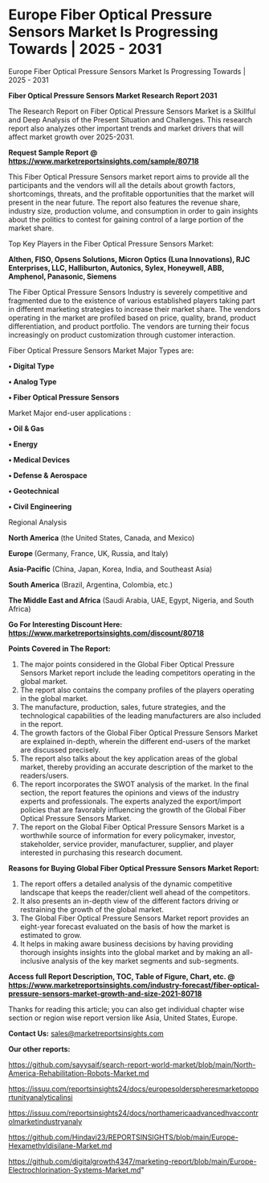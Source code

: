# Europe Fiber Optical Pressure Sensors Market Is Progressing Towards | 2025 - 2031
Europe Fiber Optical Pressure Sensors Market Is Progressing Towards | 2025 - 2031

<strong>Fiber Optical Pressure Sensors Market Research Report 2031</strong>

The Research Report on Fiber Optical Pressure Sensors Market is a Skillful and Deep Analysis of the Present Situation and Challenges. This research report also analyzes other important trends and market drivers that will affect market growth over 2025-2031.

<strong>Request Sample Report @ <a href=https://www.marketreportsinsights.com/sample/80718>https://www.marketreportsinsights.com/sample/80718</a></strong>

This Fiber Optical Pressure Sensors market report aims to provide all the participants and the vendors will all the details about growth factors, shortcomings, threats, and the profitable opportunities that the market will present in the near future. The report also features the revenue share, industry size, production volume, and consumption in order to gain insights about the politics to contest for gaining control of a large portion of the market share.

Top Key Players in the Fiber Optical Pressure Sensors Market:

<strong>Althen, FISO, Opsens Solutions, Micron Optics (Luna Innovations), RJC Enterprises, LLC, Halliburton, Autonics, Sylex, Honeywell, ABB, Amphenol, Panasonic, Siemens</strong>

The Fiber Optical Pressure Sensors Industry is severely competitive and fragmented due to the existence of various established players taking part in different marketing strategies to increase their market share. The vendors operating in the market are profiled based on price, quality, brand, product differentiation, and product portfolio. The vendors are turning their focus increasingly on product customization through customer interaction.

Fiber Optical Pressure Sensors Market Major Types are:

<strong>• Digital Type

• Analog Type

• Fiber Optical Pressure Sensors</strong>

Market Major end-user applications :

<strong>• Oil & Gas

• Energy

• Medical Devices

• Defense & Aerospace

• Geotechnical

• Civil Engineering</strong>

Regional Analysis

</u><strong><b>North America</b></strong> (the United States, Canada, and Mexico)

<strong><b>Europe </b></strong>(Germany, France, UK, Russia, and Italy)

<strong><b>Asia-Pacific</b></strong> (China, Japan, Korea, India, and Southeast Asia)

<strong><b>South America</b></strong> (Brazil, Argentina, Colombia, etc.)

<strong><b>The Middle East and Africa</b></strong> (Saudi Arabia, UAE, Egypt, Nigeria, and South Africa)

<strong>Go For Interesting Discount Here: <a href=https://www.marketreportsinsights.com/discount/80718>https://www.marketreportsinsights.com/discount/80718</a></strong>

<strong>Points Covered in The Report:</strong>
<ol>
  <li>The major points considered in the Global Fiber Optical Pressure Sensors Market report include the leading competitors operating in the global market.</li>
  <li>The report also contains the company profiles of the players operating in the global market.</li>
  <li>The manufacture, production, sales, future strategies, and the technological capabilities of the leading manufacturers are also included in the report.</li>
  <li>The growth factors of the Global Fiber Optical Pressure Sensors Market are explained in-depth, wherein the different end-users of the market are discussed precisely.</li>
  <li>The report also talks about the key application areas of the global market, thereby providing an accurate description of the market to the readers/users.</li>
  <li>The report incorporates the SWOT analysis of the market. In the final section, the report features the opinions and views of the industry experts and professionals. The experts analyzed the export/import policies that are favorably influencing the growth of the Global Fiber Optical Pressure Sensors Market.</li>
  <li>The report on the Global Fiber Optical Pressure Sensors Market is a worthwhile source of information for every policymaker, investor, stakeholder, service provider, manufacturer, supplier, and player interested in purchasing this research document.</li>
</ol>
<strong>Reasons for Buying Global Fiber Optical Pressure Sensors Market Report:</strong>

<ol>
  <li>The report offers a detailed analysis of the dynamic competitive landscape that keeps the reader/client well ahead of the competitors.</li>
  <li>It also presents an in-depth view of the different factors driving or restraining the growth of the global market.</li>
  <li>The Global Fiber Optical Pressure Sensors Market report provides an eight-year forecast evaluated on the basis of how the market is estimated to grow.</li>
  <li>It helps in making aware business decisions by having providing thorough insights insights into the global market and by making an all-inclusive analysis of the key market segments and sub-segments.</li>
</ol>
<strong>Access full Report Description, TOC, Table of Figure, Chart, etc. @ <a href=https://www.marketreportsinsights.com/industry-forecast/fiber-optical-pressure-sensors-market-growth-and-size-2021-80718>https://www.marketreportsinsights.com/industry-forecast/fiber-optical-pressure-sensors-market-growth-and-size-2021-80718</a></strong>


Thanks for reading this article; you can also get individual chapter wise section or region wise report version like Asia, United States, Europe.

<strong>Contact Us:</strong>
sales@marketreportsinsights.com

<strong>Our other reports:</strong>

<a href=https://github.com/sayysaif/search-report-world-market/blob/main/North-America-Rehabilitation-Robots-Market.md>https://github.com/sayysaif/search-report-world-market/blob/main/North-America-Rehabilitation-Robots-Market.md</a>

<a href=https://issuu.com/reportsinsights24/docs/europesolderspheresmarketopportunityanalyticalinsi>https://issuu.com/reportsinsights24/docs/europesolderspheresmarketopportunityanalyticalinsi</a>

<a href=https://issuu.com/reportsinsights24/docs/northamericaadvancedhvaccontrolmarketindustryanaly>https://issuu.com/reportsinsights24/docs/northamericaadvancedhvaccontrolmarketindustryanaly</a>

<a href=https://github.com/Hindavi23/REPORTSINSIGHTS/blob/main/Europe-Hexamethyldisilane-Market.md>https://github.com/Hindavi23/REPORTSINSIGHTS/blob/main/Europe-Hexamethyldisilane-Market.md</a>

<a href=https://github.com/digitalgrowth4347/marketing-report/blob/main/Europe-Electrochlorination-Systems-Market.md>https://github.com/digitalgrowth4347/marketing-report/blob/main/Europe-Electrochlorination-Systems-Market.md</a>"
